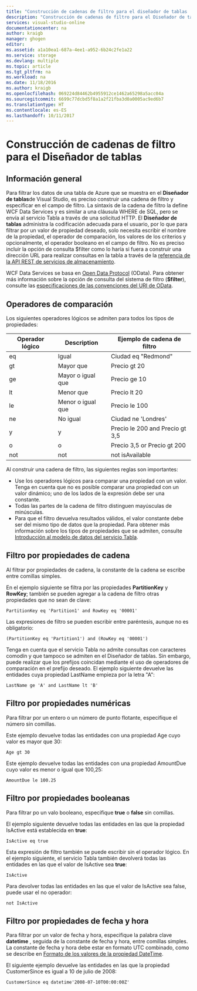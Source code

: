 ```yaml
---
title: "Construcción de cadenas de filtro para el diseñador de tablas | Microsoft Docs"
description: "Construcción de cadenas de filtro para el Diseñador de tablas"
services: visual-studio-online
documentationcenter: na
author: kraigb
manager: ghogen
editor: 
ms.assetid: a1a10ea1-687a-4ee1-a952-6b24c2fe1a22
ms.service: storage
ms.devlang: multiple
ms.topic: article
ms.tgt_pltfrm: na
ms.workload: na
ms.date: 11/18/2016
ms.author: kraigb
ms.openlocfilehash: 069224d84462b4955912ce1462a65298a5acc04a
ms.sourcegitcommit: 6699c77dcbd5f8a1a2f21fba3d0a0005ac9ed6b7
ms.translationtype: HT
ms.contentlocale: es-ES
ms.lasthandoff: 10/11/2017
---
```

# <a name="constructing-filter-strings-for-the-table-designer"></a>Construcción de cadenas de filtro para el Diseñador de tablas
## <a name="overview"></a>Información general
Para filtrar los datos de una tabla de Azure que se muestra en el **Diseñador de tablas**de Visual Studio, es preciso construir una cadena de filtro y especificar en el campo de filtro. La sintaxis de la cadena de filtro la define WCF Data Services y es similar a una cláusula WHERE de SQL, pero se envía al servicio Tabla a través de una solicitud HTTP. El **Diseñador de tablas** administra la codificación adecuada para el usuario, por lo que para filtrar por un valor de propiedad deseado, solo necesita escribir el nombre de la propiedad, el operador de comparación, los valores de los criterios y opcionalmente, el operador booleano en el campo de filtro. No es preciso incluir la opción de consulta $filter como lo haría si fuera a construir una dirección URL para realizar consultas en la tabla a través de la [referencia de la API REST de servicios de almacenamiento](http://go.microsoft.com/fwlink/p/?LinkId=400447).

WCF Data Services se basa en [Open Data Protocol](http://go.microsoft.com/fwlink/p/?LinkId=214805) (OData). Para obtener más información sobre la opción de consulta del sistema de filtro (**$filter**), consulte las [especificaciones de las convenciones del URI de OData](http://go.microsoft.com/fwlink/p/?LinkId=214806).

## <a name="comparison-operators"></a>Operadores de comparación
Los siguientes operadores lógicos se admiten para todos los tipos de propiedades:

| Operador lógico | Description | Ejemplo de cadena de filtro |
| --- | --- | --- |
| eq |Igual |Ciudad eq "Redmond" |
| gt |Mayor que |Precio gt 20 |
| ge |Mayor o igual que |Precio ge 10 |
| lt |Menor que |Precio lt 20 |
| le |Menor o igual que |Precio le 100 |
| ne |No igual |Ciudad ne 'Londres' |
| y |y |Precio le 200 and Precio gt 3,5 |
| o |o |Precio 3,5 or Precio gt 200 |
| not |not |not isAvailable |

Al construir una cadena de filtro, las siguientes reglas son importantes:

* Use los operadores lógicos para comparar una propiedad con un valor. Tenga en cuenta que no es posible comparar una propiedad con un valor dinámico; uno de los lados de la expresión debe ser una constante.
* Todas las partes de la cadena de filtro distinguen mayúsculas de minúsculas.
* Para que el filtro devuelva resultados válidos, el valor constante debe ser del mismo tipo de datos que la propiedad. Para obtener más información sobre los tipos de propiedades que se admiten, consulte [Introducción al modelo de datos del servicio Tabla](http://go.microsoft.com/fwlink/p/?LinkId=400448).

## <a name="filtering-on-string-properties"></a>Filtro por propiedades de cadena
Al filtrar por propiedades de cadena, la constante de la cadena se escribe entre comillas simples.

En el ejemplo siguiente se filtra por las propiedades **PartitionKey** y **RowKey**; también se pueden agregar a la cadena de filtro otras propiedades que no sean de clave:

    PartitionKey eq 'Partition1' and RowKey eq '00001'

Las expresiones de filtro se pueden escribir entre paréntesis, aunque no es obligatorio:

    (PartitionKey eq 'Partition1') and (RowKey eq '00001')

Tenga en cuenta que el servicio Tabla no admite consultas con caracteres comodín y que tampoco se admiten en el Diseñador de tablas. Sin embargo, puede realizar que los prefijos coincidan mediante el uso de operadores de comparación en el prefijo deseado. El ejemplo siguiente devuelve las entidades cuya propiedad LastName empieza por la letra "A":

    LastName ge 'A' and LastName lt 'B'

## <a name="filtering-on-numeric-properties"></a>Filtro por propiedades numéricas
Para filtrar por un entero o un número de punto flotante, especifique el número sin comillas.

Este ejemplo devuelve todas las entidades con una propiedad Age cuyo valor es mayor que 30:

    Age gt 30

Este ejemplo devuelve todas las entidades con una propiedad AmountDue cuyo valor es menor o igual que 100,25:

    AmountDue le 100.25

## <a name="filtering-on-boolean-properties"></a>Filtro por propiedades booleanas
Para filtrar po un valo booleano, especifique **true** o **false** sin comillas.

El ejemplo siguiente devuelve todas las entidades en las que la propiedad IsActive está establecida en **true**:

    IsActive eq true

Esta expresión de filtro también se puede escribir sin el operador lógico. En el ejemplo siguiente, el servicio Tabla también devolverá todas las entidades en las que el valor de IsActive sea **true**:

    IsActive

Para devolver todas las entidades en las que el valor de IsActive sea false, puede usar el no operador:

    not IsActive

## <a name="filtering-on-datetime-properties"></a>Filtro por propiedades de fecha y hora
Para filtrar por un valor de fecha y hora, especifique la palabra clave **datetime** , seguida de la constante de fecha y hora, entre comillas simples. La constante de fecha y hora debe estar en formato UTC combinado, como se describe en [Formato de los valores de la propiedad DateTime](http://go.microsoft.com/fwlink/p/?LinkId=400449).

El siguiente ejemplo devuelve las entidades en las que la propiedad CustomerSince es igual a 10 de julio de 2008:

    CustomerSince eq datetime'2008-07-10T00:00:00Z'
